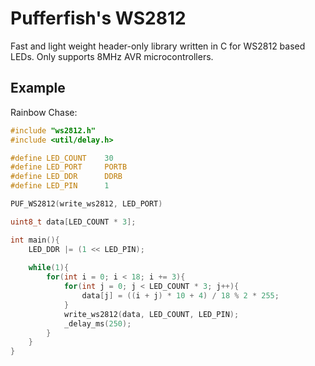 # Pufferfish's WS2812

Fast and light weight header-only library written in C for WS2812 based LEDs. Only supports 8MHz AVR microcontrollers.

## Example

Rainbow Chase:
```C
#include "ws2812.h"
#include <util/delay.h>

#define LED_COUNT    30
#define LED_PORT     PORTB
#define LED_DDR      DDRB
#define LED_PIN      1

PUF_WS2812(write_ws2812, LED_PORT)

uint8_t data[LED_COUNT * 3];

int main(){
    LED_DDR |= (1 << LED_PIN);
    
    while(1){
        for(int i = 0; i < 18; i += 3){
            for(int j = 0; j < LED_COUNT * 3; j++){
                data[j] = ((i + j) * 10 + 4) / 18 % 2 * 255;
            }
            write_ws2812(data, LED_COUNT, LED_PIN);
            _delay_ms(250);
        }
    }
}
```